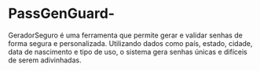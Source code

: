 # PassGenGuard-
GeradorSeguro é uma ferramenta que permite gerar e validar senhas de forma segura e personalizada. Utilizando dados como país, estado, cidade, data de nascimento e tipo de uso, o sistema gera senhas únicas e difíceis de serem adivinhadas.
